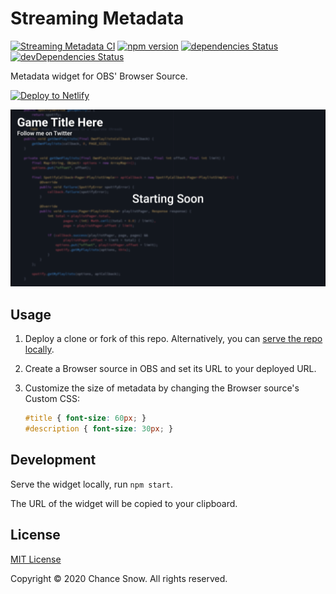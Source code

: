 # Streaming Metadata

[![Streaming Metadata CI](https://github.com/chances/streaming-metadata/workflows/Streaming%20Metadata%20CI/badge.svg)](https://github.com/chances/streaming-metadata/actions)
[![npm version](https://badge.fury.io/js/streaming-metadata.svg)](https://www.npmjs.com/package/streaming-metadata)
[![dependencies Status](https://david-dm.org/chances/streaming-metadata/status.svg)](https://david-dm.org/chances/streaming-metadata)
[![devDependencies Status](https://david-dm.org/chances/streaming-metadata/dev-status.svg)](https://david-dm.org/chances/streaming-metadata?type=dev)

Metadata widget for OBS' Browser Source.

[![Deploy to Netlify](https://www.netlify.com/img/deploy/button.svg)](https://app.netlify.com/start/deploy?repository=https://github.com/chances/streaming-metadata)

![screenshot](https://github.com/chances/streaming-metadata/blob/master/media/example.png?raw=true)

## Usage

1. Deploy a clone or fork of this repo. Alternatively, you can [serve the repo locally](#Development).
2. Create a Browser source in OBS and set its URL to your deployed URL.
3. Customize the size of metadata by changing the Browser source's Custom CSS:

    ```css
    #title { font-size: 60px; }
    #description { font-size: 30px; }
    ```

## Development

Serve the widget locally, run `npm start`.

The URL of the widget will be copied to your clipboard.

## License

[MIT License](http://opensource.org/licenses/MIT)

Copyright &copy; 2020 Chance Snow. All rights reserved.
